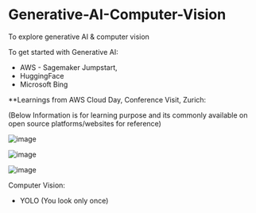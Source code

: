 # Generative-AI-Computer-Vision
To explore generative AI &amp; computer vision


To get started with Generative AI:
- AWS - Sagemaker Jumpstart,
- HuggingFace
- Microsoft Bing

**Learnings from AWS Cloud Day, Conference Visit, Zurich:

(Below Information is for learning purpose and its commonly available on open source platforms/websites for reference)


![image](https://github.com/vivekanandpkr/Generative-AI-Computer-Vision/assets/21027388/39c62994-9ac7-4158-83ce-c39f490bd87b)


![image](https://github.com/vivekanandpkr/Generative-AI-Computer-Vision/assets/21027388/300b0b49-58eb-45d8-9738-cdbd153a402d)

![image](https://github.com/vivekanandpkr/Generative-AI-Computer-Vision/assets/21027388/ad8856da-f2f8-4881-8cbc-4d8f039cf147)


Computer Vision: 
- YOLO (You look only once)

